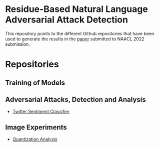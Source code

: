 # Residue-Based Natural Language Adversarial Attack Detection

This repository points to the different Github repositories that have been used to generate the results in the [paper](https://openreview.net/forum?id=rExzp-mGBZ5&referrer=[the%20profile%20of%20Vyas%20Raina](/profile?id=~Vyas_Raina1)) submitted to NAACL 2022 submission.

# Repositories

## Training of Models

## Adversarial Attacks, Detection and Analysis

- [Twitter Sentiment Classifier](https://github.com/rainavyas/AdvAttackEmotionClassifier)

## Image Experiments

- [Quantization Analysis](https://github.com/rainavyas/QuantizeTrainCIFAR)


